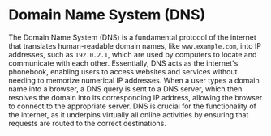 # Domain Name System (DNS)

The Domain Name System (DNS) is a fundamental protocol of the internet that translates human-readable domain names, like `www.example.com`, into IP addresses, such as `192.0.2.1`, which are used by computers to locate and communicate with each other. Essentially, DNS acts as the internet's phonebook, enabling users to access websites and services without needing to memorize numerical IP addresses. When a user types a domain name into a browser, a DNS query is sent to a DNS server, which then resolves the domain into its corresponding IP address, allowing the browser to connect to the appropriate server. DNS is crucial for the functionality of the internet, as it underpins virtually all online activities by ensuring that requests are routed to the correct destinations.
